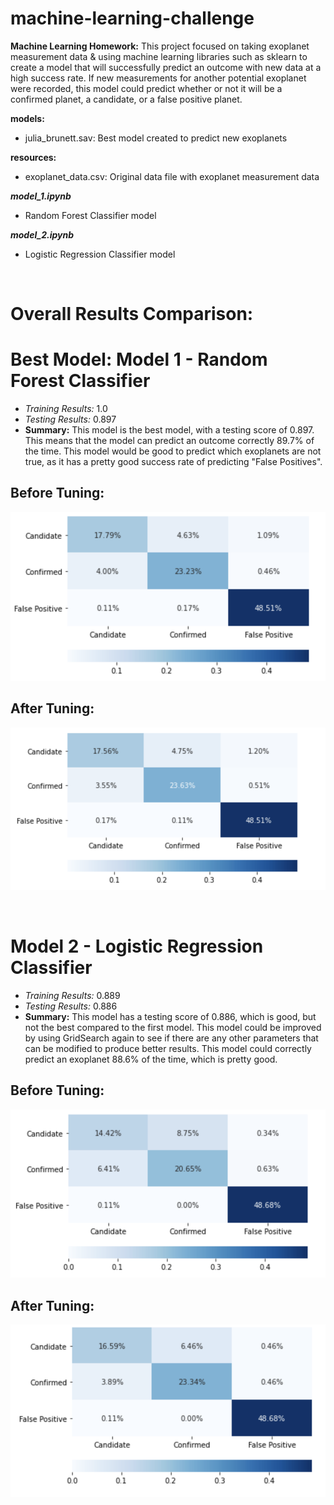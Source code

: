 # machine-learning-challenge
**Machine Learning Homework:** This project focused on taking exoplanet measurement data & using machine learning libraries such as sklearn to create a model that will successfully predict an outcome with new data at a high success rate. If new measurements for another potential exoplanet were recorded, this model could predict whether or not it will be a confirmed planet, a candidate, or a false positive planet.

**models:**
- julia_brunett.sav: Best model created to predict new exoplanets

**resources:**
- exoplanet_data.csv: Original data file with exoplanet measurement data

***model_1.ipynb***
- Random Forest Classifier model

***model_2.ipynb***
- Logistic Regression Classifier model

<br>

# Overall Results Comparison:

# Best Model: Model 1 - Random Forest Classifier
- *Training Results:* 1.0
- *Testing Results:* 0.897
- **Summary:** This model is the best model, with a testing score of 0.897. This means that the model can predict an outcome correctly 89.7% of the time. This model would be good to predict which exoplanets are not true, as it has a pretty good success rate of predicting "False Positives".

## Before Tuning:
![Model-1 Before](./images/model_1_b.png)

## After Tuning:
![Model-1 After](./images/model_1_a.png)

<br>

# Model 2 - Logistic Regression Classifier
- *Training Results:* 0.889
- *Testing Results:* 0.886
- **Summary:** This model has a testing score of 0.886, which is good, but not the best compared to the first model. This model could be improved by using GridSearch again to see if there are any other parameters that can be modified to produce better results. This model could correctly predict an exoplanet 88.6% of the time, which is pretty good.

## Before Tuning:
![Model-2 Before](./images/model_2_b.png)

## After Tuning:
![Model-2 After](./images/model_2_a.png)






